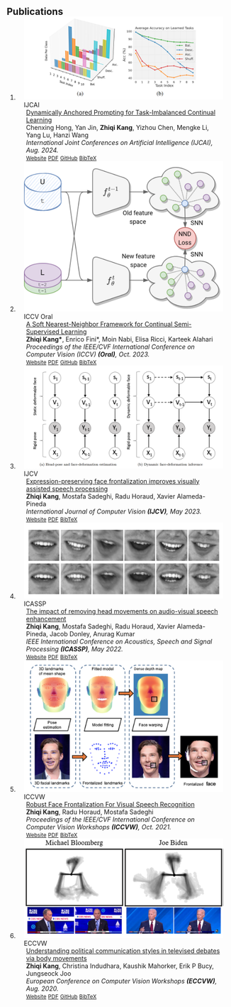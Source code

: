 <h2 id="publications" style="margin: 2px 0px -15px;">Publications</h2>

<div class="publications">
<ol class="bibliography">

<!-- 
<li>
<div class="pub-row">

  <div class="col-sm-3 abbr" style="position: relative;padding-right: 15px;padding-left: 15px;">
    <img src="assets/img/principalmanifold.png" class="teaser img-fluid z-depth-1">
    <abbr class="badge">arXiv</abbr>
  </div>

  <div class="col-sm-9" style="position: relative;padding-right: 15px;padding-left: 20px;">
    <div class="title"><a href="https://arxiv.org/abs/2306.06534">Principal and Self-Consistent Positive Semi-Defnite Manifolds</a></div>
    <div class="author"><strong>Hanchao Zhang, Thaddeus Tarpey</strong></div>
    <div class="periodical"><em>arXiv <strong>(arXiv)</strong>, Aug. 2023.</em></div>
    <div class="links">
    <a href="assets/files/single.html" class="btn btn-sm z-depth-0" role="button" target="_blank" style="font-size:12px;">Website</a>
      <a href="https://arxiv.org/pdf/2306.06534.pdf" class="btn btn-sm z-depth-0" role="button" target="_blank" style="font-size:12px;">PDF</a>
      <a href="https://github.com/Hanchao-Zhang/Self-Consistency-Clustering" class="btn btn-sm z-depth-0" role="button" target="_blank" style="font-size:12px;">GitHub</a>
      <a href="https://pypi.org/project/KTensors/" class="btn btn-sm z-depth-0" role="button" target="_blank" style="font-size:12px;">Package</a>
      <a href="assets/files/KTensors.bib" class="btn btn-sm z-depth-0" role="button" target="_blank" style="font-size:12px;">BibTeX</a>
      <strong><i style="color:#7b5aa6">arXiv.org</i></strong>
    </div>
  </div>
</div>
</li> -->


<li>
<div class="pub-row">

  <div class="col-sm-3 abbr" style="position: relative;padding-right: 15px;padding-left: 15px;">
    <img src="assets/img/IJCAI_dynamic.png" class="teaser img-fluid z-depth-1">
    <abbr class="badge">IJCAI</abbr>
  </div>

  <div class="col-sm-9" style="position: relative;padding-right: 15px;padding-left: 20px;">
    <div class="title"><a href="https://arxiv.org/abs/2404.14721">Dynamically Anchored Prompting for Task-Imbalanced Continual Learning
</a></div>
    <div class="author">Chenxing Hong, Yan Jin, <strong>Zhiqi Kang</strong>, Yizhou Chen, Mengke Li, Yang Lu, Hanzi Wang</div>
    <div class="periodical"><em>International Joint Conferences on Artificial Intelligence (IJCAI), Aug. 2024.</em></div>
    <div class="links">
    <a href="https://arxiv.org/abs/2404.14721" class="btn btn-sm z-depth-0" role="button" target="_blank" style="font-size:12px;">Website</a>
      <a href="https://arxiv.org/pdf/2404.14721" class="btn btn-sm z-depth-0" role="button" target="_blank" style="font-size:12px;">PDF</a>
      <a href="https://github.com/chenxing6666/DAP" class="btn btn-sm z-depth-0" role="button" target="_blank" style="font-size:12px;">GitHub</a>
      <!-- <a href="https://pypi.org/project/KTensors/" class="btn btn-sm z-depth-0" role="button" target="_blank" style="font-size:12px;">Package</a> -->
      <a href="assets/files/hong2024dynamically.bib" class="btn btn-sm z-depth-0" role="button" target="_blank" style="font-size:12px;">BibTeX</a>
      <!-- <strong><i style="color:#7b5aa6">arXiv.org</i></strong> -->
    </div>
  </div>
</div>
</li>

<li>
<div class="pub-row">

  <div class="col-sm-3 abbr" style="position: relative;padding-right: 15px;padding-left: 15px;">
    <img src="assets/img/NND.png" class="teaser img-fluid z-depth-1">
    <abbr class="badge">ICCV Oral</abbr>
  </div>

  <div class="col-sm-9" style="position: relative;padding-right: 15px;padding-left: 20px;">
    <div class="title"><a href="https://openaccess.thecvf.com/content/ICCV2023/html/Kang_A_Soft_Nearest-Neighbor_Framework_for_Continual_Semi-Supervised_Learning_ICCV_2023_paper.html">A Soft Nearest-Neighbor Framework for Continual Semi-Supervised Learning
</a></div>
    <div class="author"><strong>Zhiqi Kang*</strong>, Enrico Fini*, Moin Nabi, Elisa Ricci, Karteek Alahari</div>
    <div class="periodical"><em>Proceedings of the IEEE/CVF International Conference on Computer Vision (ICCV) <strong>(Oral)</strong>, Oct. 2023.</em></div>
    <div class="links">
    <a href="https://openaccess.thecvf.com/content/ICCV2023/html/Kang_A_Soft_Nearest-Neighbor_Framework_for_Continual_Semi-Supervised_Learning_ICCV_2023_paper.html" class="btn btn-sm z-depth-0" role="button" target="_blank" style="font-size:12px;">Website</a>
      <a href="https://openaccess.thecvf.com/content/ICCV2023/papers/Kang_A_Soft_Nearest-Neighbor_Framework_for_Continual_Semi-Supervised_Learning_ICCV_2023_paper.pdf" class="btn btn-sm z-depth-0" role="button" target="_blank" style="font-size:12px;">PDF</a>
      <a href="https://github.com/kangzhiq/NNCSL" class="btn btn-sm z-depth-0" role="button" target="_blank" style="font-size:12px;">GitHub</a>
      <!-- <a href="https://pypi.org/project/KTensors/" class="btn btn-sm z-depth-0" role="button" target="_blank" style="font-size:12px;">Package</a> -->
      <a href="assets/files/Kang_2023_ICCV.bib" class="btn btn-sm z-depth-0" role="button" target="_blank" style="font-size:12px;">BibTeX</a>
      <!-- <strong><i style="color:#7b5aa6">arXiv.org</i></strong> -->
    </div>
  </div>
</div>
</li>
  

<li>
<div class="pub-row">

  <div class="col-sm-3 abbr" style="position: relative;padding-right: 15px;padding-left: 15px;">
    <img src="assets/img/IJCV.png" class="teaser img-fluid z-depth-1">
    <abbr class="badge">IJCV</abbr>
  </div>

  <div class="col-sm-9" style="position: relative;padding-right: 15px;padding-left: 20px;">
    <div class="title"><a href="https://link.springer.com/article/10.1007/s11263-022-01742-1">Expression-preserving face frontalization improves visually assisted speech processing
</a></div>
    <div class="author"><strong>Zhiqi Kang</strong>, Mostafa Sadeghi, Radu Horaud, Xavier Alameda-Pineda</div>
    <div class="periodical"><em>International Journal of Computer Vision <strong>(IJCV)</strong>, May 2023.</em></div>
    <div class="links">
    <a href="https://link.springer.com/article/10.1007/s11263-022-01742-1" class="btn btn-sm z-depth-0" role="button" target="_blank" style="font-size:12px;">Website</a>
      <a href="https://arxiv.org/pdf/2204.02810" class="btn btn-sm z-depth-0" role="button" target="_blank" style="font-size:12px;">PDF</a>
      <!-- <a href="https://github.com/kangzhiq/NNCSL" class="btn btn-sm z-depth-0" role="button" target="_blank" style="font-size:12px;">ArXiv</a> -->
      <!-- <a href="https://pypi.org/project/KTensors/" class="btn btn-sm z-depth-0" role="button" target="_blank" style="font-size:12px;">Package</a> -->
      <a href="assets/files/kang2023expression.bib" class="btn btn-sm z-depth-0" role="button" target="_blank" style="font-size:12px;">BibTeX</a>
      <!-- <strong><i style="color:#7b5aa6">arXiv.org</i></strong> -->
    </div>
  </div>
</div>
</li>

<li>
<div class="pub-row">

  <div class="col-sm-3 abbr" style="position: relative;padding-right: 15px;padding-left: 15px;">
    <img src="assets/img/ICASSP.png" class="teaser img-fluid z-depth-1">
    <abbr class="badge">ICASSP</abbr>
  </div>

  <div class="col-sm-9" style="position: relative;padding-right: 15px;padding-left: 20px;">
    <div class="title"><a href="https://ieeexplore.ieee.org/abstract/document/9746401">The impact of removing head movements on audio-visual speech enhancement
</a></div>
    <div class="author"><strong>Zhiqi Kang</strong>, Mostafa Sadeghi, Radu Horaud, Xavier Alameda-Pineda, Jacob Donley, Anurag Kumar</div>
    <div class="periodical"><em>IEEE International Conference on Acoustics, Speech and Signal Processing <strong>(ICASSP)</strong>, May 2022.</em></div>
    <div class="links">
    <a href="https://ieeexplore.ieee.org/abstract/document/9746401" class="btn btn-sm z-depth-0" role="button" target="_blank" style="font-size:12px;">Website</a>
      <a href="https://ieeexplore.ieee.org/iel7/9745891/9746004/09746401.pdf" class="btn btn-sm z-depth-0" role="button" target="_blank" style="font-size:12px;">PDF</a>
      <!-- <a href="https://github.com/kangzhiq/NNCSL" class="btn btn-sm z-depth-0" role="button" target="_blank" style="font-size:12px;">ArXiv</a> -->
      <!-- <a href="https://pypi.org/project/KTensors/" class="btn btn-sm z-depth-0" role="button" target="_blank" style="font-size:12px;">Package</a> -->
      <a href="assets/files/kang2022impact.bib" class="btn btn-sm z-depth-0" role="button" target="_blank" style="font-size:12px;">BibTeX</a>
      <!-- <strong><i style="color:#7b5aa6">arXiv.org</i></strong> -->
    </div>
  </div>
</div>
</li>

<li>
<div class="pub-row">

  <div class="col-sm-3 abbr" style="position: relative;padding-right: 15px;padding-left: 15px;">
    <img src="assets/img/ICCVW.png" class="teaser img-fluid z-depth-1">
    <abbr class="badge">ICCVW</abbr>
  </div>

  <div class="col-sm-9" style="position: relative;padding-right: 15px;padding-left: 20px;">
    <div class="title"><a href="https://openaccess.thecvf.com/content/ICCV2021W/TradiCV/html/Kang_Robust_Face_Frontalization_for_Visual_Speech_Recognition_ICCVW_2021_paper.html">Robust Face Frontalization For Visual Speech Recognition
</a></div>
    <div class="author"><strong>Zhiqi Kang</strong>, Radu Horaud, Mostafa Sadeghi</div>
    <div class="periodical"><em>Proceedings of the IEEE/CVF International Conference on Computer Vision Workshops <strong>(ICCVW)</strong>, Oct. 2021.</em></div>
    <div class="links">
    <a href="https://openaccess.thecvf.com/content/ICCV2021W/TradiCV/html/Kang_Robust_Face_Frontalization_for_Visual_Speech_Recognition_ICCVW_2021_paper.html" class="btn btn-sm z-depth-0" role="button" target="_blank" style="font-size:12px;">Website</a>
      <a href="https://openaccess.thecvf.com/content/ICCV2021W/TradiCV/papers/Kang_Robust_Face_Frontalization_for_Visual_Speech_Recognition_ICCVW_2021_paper.pdf" class="btn btn-sm z-depth-0" role="button" target="_blank" style="font-size:12px;">PDF</a>
      <!-- <a href="https://github.com/kangzhiq/NNCSL" class="btn btn-sm z-depth-0" role="button" target="_blank" style="font-size:12px;">ArXiv</a> -->
      <!-- <a href="https://pypi.org/project/KTensors/" class="btn btn-sm z-depth-0" role="button" target="_blank" style="font-size:12px;">Package</a> -->
      <a href="assets/files/Kang_2021_ICCV.bib" class="btn btn-sm z-depth-0" role="button" target="_blank" style="font-size:12px;">BibTeX</a>
      <!-- <strong><i style="color:#7b5aa6">arXiv.org</i></strong> -->
    </div>
  </div>
</div>
</li>

<li>
<div class="pub-row">

  <div class="col-sm-3 abbr" style="position: relative;padding-right: 15px;padding-left: 15px;">
    <img src="assets/img/ECCVW.png" class="teaser img-fluid z-depth-1">
    <abbr class="badge">ECCVW</abbr>
  </div>

  <div class="col-sm-9" style="position: relative;padding-right: 15px;padding-left: 20px;">
    <div class="title"><a href="https://link.springer.com/chapter/10.1007/978-3-030-66415-2_55">Understanding political communication styles in televised debates via body movements
</a></div>
    <div class="author"><strong>Zhiqi Kang</strong>, Christina Indudhara, Kaushik Mahorker, Erik P Bucy, Jungseock Joo</div>
    <div class="periodical"><em>European Conference on Computer Vision Workshops <strong>(ECCVW)</strong>, Aug. 2020.</em></div>
    <div class="links">
    <a href="https://link.springer.com/chapter/10.1007/978-3-030-66415-2_55" class="btn btn-sm z-depth-0" role="button" target="_blank" style="font-size:12px;">Website</a>
      <a href="https://drive.google.com/file/d/1iAwQzgu6Ge76fu7vlmP7sbFC9XjlSeqr/view" class="btn btn-sm z-depth-0" role="button" target="_blank" style="font-size:12px;">PDF</a>
      <a href="https://github.com/kangzhiq/GSoC_Debate" class="btn btn-sm z-depth-0" role="button" target="_blank" style="font-size:12px;">GitHub</a>
      <!-- <a href="https://github.com/kangzhiq/NNCSL" class="btn btn-sm z-depth-0" role="button" target="_blank" style="font-size:12px;">ArXiv</a> -->
      <!-- <a href="https://pypi.org/project/KTensors/" class="btn btn-sm z-depth-0" role="button" target="_blank" style="font-size:12px;">Package</a> -->
      <a href="assets/files/kang2020understanding.bib" class="btn btn-sm z-depth-0" role="button" target="_blank" style="font-size:12px;">BibTeX</a>
      <!-- <strong><i style="color:#7b5aa6">arXiv.org</i></strong> -->
    </div>
  </div>
</div>
</li>

</ol>
</div>
